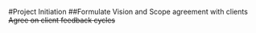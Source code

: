 #Project Initiation
##Formulate Vision and Scope agreement with clients
~~Agree on client feedback cycles~~
